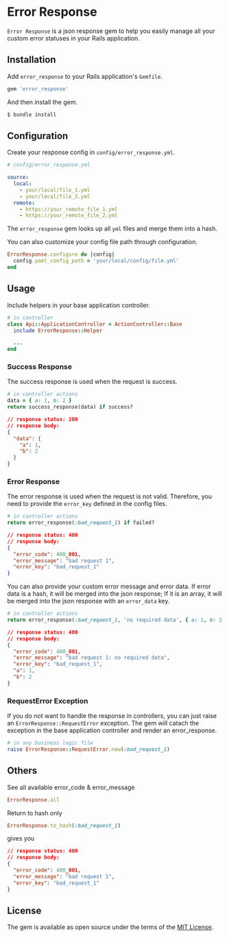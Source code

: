 # Error Response

`Error Response` is a json response gem to help you easily manage all your custom error statuses in your Rails application.

## Installation

Add `error_response` to your Rails application's `Gemfile`.

```ruby
gem 'error_response'
```

And then install the gem.

```bash
$ bundle install
```

## Configuration

Create your response config in `config/error_response.yml`.

```yaml
# config/error_response.yml

source:
  local:
    - your/local/file_1.yml
    - your/local/file_2.yml
  remote:
    - https://your_remote_file_1.yml
    - https://your_remote_file_2.yml
```

The `error_response` gem looks up all `yml` files and merge them into a hash.

You can also customize your config file path through configuration.

```ruby
ErrorResponse.configure do |config|
  config.yaml_config_path = 'your/local/config/file.yml'
end
```


## Usage

Include helpers in your base application controller.
```ruby
# in controller
class Api::ApplicationController < ActionController::Base
  include ErrorResponse::Helper

  ...
end
```

### Success Response

The success response is used when the request is success.

```ruby
# in controller actions
data = { a: 1, b: 2 }
return success_response(data) if success?
```

```json
// response status: 200
// response body:
{
  "data": {
    "a": 1,
    "b": 2
  }
}
```

### Error Response

The error response is used when the request is not valid. Therefore, you need to provide the `error_key` defined in the config files.

```ruby
# in controller actions
return error_response(:bad_request_1) if failed?
```

```json
// response status: 400
// response body:
{
  "error_code": 400_001,
  "error_message": "bad request 1",
  "error_key": "bad_request_1"
}
```

You can also provide your custom error message and error data. If error data is a hash, it will be merged into the json response; If it is an array, it will be merged into the json response with an `error_data` key.

```ruby
# in controller actions
return error_response(:bad_request_1, 'no required data', { a: 1, b: 2 }) if failed?
```

```json
// response status: 400
// response body:
{
  "error_code": 400_001,
  "error_message": "bad request 1: no required data",
  "error_key": "bad_request_1",
  "a": 1,
  "b": 2
}
```


### RequestError Exception
If you do not want to handle the response in controllers, you can just raise an `ErrorResponse::RequestError` exception. The gem will catach the exception in the base application controller and render an error_response.

```ruby
# in any business logic file
raise ErrorResponse::RequestError.new(:bad_request_1)
```


## Others

See all available error_code & error_message

```ruby
ErrorResponse.all
```

Return to hash only

```ruby
ErrorResponse.to_hash(:bad_request_1)
```

gives you

```json
// response status: 400
// response body: 
{
  "error_code": 400_001,
  "error_message": "bad request 1",
  "error_key": "bad_request_1"
}
```

## License

The gem is available as open source under the terms of the [MIT License](https://opensource.org/licenses/MIT).
